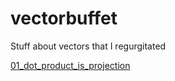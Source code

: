 # vectorbuffet
Stuff about vectors that I regurgitated

[01_dot_product_is_projection](https://mister-average.github.io/vectorbuffet/01_dot_product_is_projection.html)
